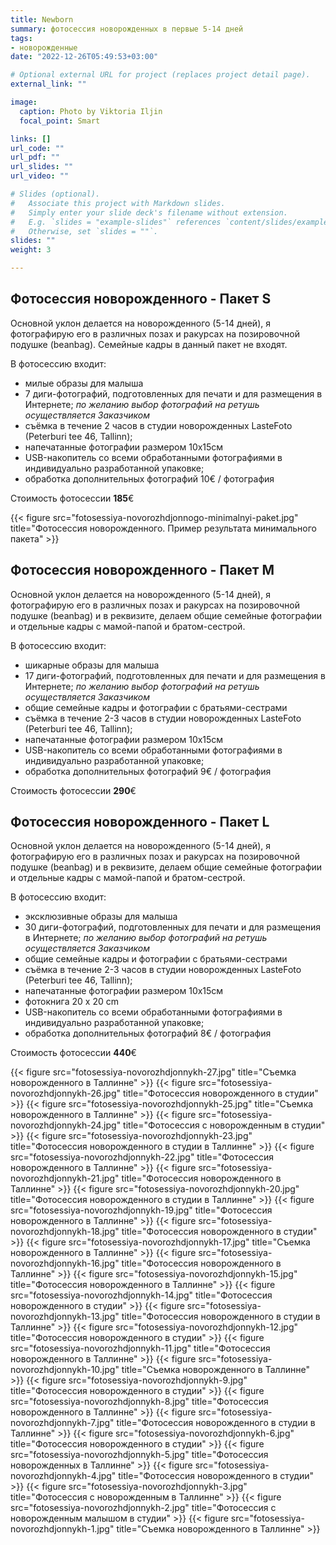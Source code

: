 ```yaml
---
title: Newborn
summary: фотосессия новорожденных в первые 5-14 дней
tags:
- новорожденные
date: "2022-12-26T05:49:53+03:00"

# Optional external URL for project (replaces project detail page).
external_link: ""

image:
  caption: Photo by Viktoria Iljin
  focal_point: Smart

links: []
url_code: ""
url_pdf: ""
url_slides: ""
url_video: ""

# Slides (optional).
#   Associate this project with Markdown slides.
#   Simply enter your slide deck's filename without extension.
#   E.g. `slides = "example-slides"` references `content/slides/example-slides.md`.
#   Otherwise, set `slides = ""`.
slides: ""
weight: 3

---
```

## Фотосессия новорожденного - Пакет S 
Основной уклон делается на новорожденного (5-14 дней), я фотографирую его в различных позах и ракурсах на позировочной подушке (beanbag). Семейные кадры в данный пакет не входят.

В фотосессию входит:
* милые образы для малыша
* 7 диги-фотографий, подготовленных для печати и для размещения в Интернете;
_по желанию выбор фотографий на ретушь осуществляется Заказчиком_
* съёмка в течение 2 часов в студии новорожденных LasteFoto (Peterburi tee 46, Tallinn);
* напечатанные фотографии размером 10х15см
* USB-накопитель со всеми обработанными фотографиями в индивидуально разработанной упаковке;
* обработка дополнительных фотографий 10€ / фотография

Стоимость фотосессии **185**€ 

{{< figure src="fotosessiya-novorozhdjonnogo-minimalnyi-paket.jpg" title="Фотосессия новорожденного. Пример результата минимального пакета" >}}

## Фотосессия новорожденного - Пакет М

Основной уклон делается на новорожденного (5-14 дней), я фотографирую его в различных позах и ракурсах на позировочной подушке (beanbag) и в реквизите, делаем общие семейные фотографии и отдельные кадры с мамой-папой и братом-сестрой. 

В фотосессию входит:
* шикарные образы для малыша
* 17 диги-фотографий, подготовленных для печати и для размещения в Интернете;
_по желанию выбор фотографий на ретушь осуществляется Заказчиком_
* общие семейные кадры и фотографии с братьями-сестрами
* съёмка в течение 2-3 часов в студии новорожденных LasteFoto (Peterburi tee 46, Tallinn);
* напечатанные фотографии размером 10х15см
* USB-накопитель со всеми обработанными фотографиями в индивидуально разработанной упаковке;
* обработка дополнительных фотографий 9€ / фотография

Стоимость фотосессии **290**€ 

## Фотосессия новорожденного - Пакет L

Основной уклон делается на новорожденного (5-14 дней), я фотографирую его в различных позах и ракурсах на позировочной подушке (beanbag) и в реквизите, делаем общие семейные фотографии и отдельные кадры с мамой-папой и братом-сестрой. 

В фотосессию входит:
* эксклюзивные образы для малыша
* 30 диги-фотографий, подготовленных для печати и для размещения в Интернете;
_по желанию выбор фотографий на ретушь осуществляется Заказчиком_
* общие семейные кадры и фотографии с братьями-сестрами
* съёмка в течение 2-3 часов в студии новорожденных LasteFoto (Peterburi tee 46, Tallinn);
* напечатанные фотографии размером 10х15см
* фотокнига 20 х 20 cm
* USB-накопитель со всеми обработанными фотографиями в индивидуально разработанной упаковке;
* обработка дополнительных фотографий 8€ / фотография

Стоимость фотосессии **440**€ 

{{< figure src="fotosessiya-novorozhdjonnykh-27.jpg" title="Съемка новорожденного в Таллинне" >}}
{{< figure src="fotosessiya-novorozhdjonnykh-26.jpg" title="Фотосессия новорожденного в студии" >}}
{{< figure src="fotosessiya-novorozhdjonnykh-25.jpg" title="Съемка новорожденного в Таллинне" >}}
{{< figure src="fotosessiya-novorozhdjonnykh-24.jpg" title="Фотосессия с новорожденным в студии" >}}
{{< figure src="fotosessiya-novorozhdjonnykh-23.jpg" title="Фотосессия новорожденного в студии в Таллинне" >}}
{{< figure src="fotosessiya-novorozhdjonnykh-22.jpg" title="Фотосессия новорожденного в Таллинне" >}}
{{< figure src="fotosessiya-novorozhdjonnykh-21.jpg" title="Фотосессия новорожденного в Таллинне" >}}
{{< figure src="fotosessiya-novorozhdjonnykh-20.jpg" title="Фотосессия новорожденного в студии в Таллинне" >}}
{{< figure src="fotosessiya-novorozhdjonnykh-19.jpg" title="Фотосессия новорожденного в Таллинне" >}}
{{< figure src="fotosessiya-novorozhdjonnykh-18.jpg" title="Фотосессия новорожденного в студии" >}}
{{< figure src="fotosessiya-novorozhdjonnykh-17.jpg" title="Съемка новорожденного в Таллинне" >}}
{{< figure src="fotosessiya-novorozhdjonnykh-16.jpg" title="Фотосессия новорожденного в Таллинне" >}}
{{< figure src="fotosessiya-novorozhdjonnykh-15.jpg" title="Фотосессия новорожденного в Таллинне" >}}
{{< figure src="fotosessiya-novorozhdjonnykh-14.jpg" title="Фотосессия новорожденного в студии" >}}
{{< figure src="fotosessiya-novorozhdjonnykh-13.jpg" title="Фотосессия новорожденного в студии в Таллинне" >}}
{{< figure src="fotosessiya-novorozhdjonnykh-12.jpg" title="Фотосессия новорожденного в студии" >}}
{{< figure src="fotosessiya-novorozhdjonnykh-11.jpg" title="Фотосессия новорожденного в Таллинне" >}}
{{< figure src="fotosessiya-novorozhdjonnykh-10.jpg" title="Съемка новорожденного в Таллинне" >}}
{{< figure src="fotosessiya-novorozhdjonnykh-9.jpg" title="Фотосессия новорожденного в студии" >}}
{{< figure src="fotosessiya-novorozhdjonnykh-8.jpg" title="Фотосессия новорожденного в Таллинне" >}}
{{< figure src="fotosessiya-novorozhdjonnykh-7.jpg" title="Фотосессия новорожденного в студии в Таллинне" >}}
{{< figure src="fotosessiya-novorozhdjonnykh-6.jpg" title="Фотосессия новорожденного в студии" >}}
{{< figure src="fotosessiya-novorozhdjonnykh-5.jpg" title="Фотосессия новорожденных в Таллинне" >}}
{{< figure src="fotosessiya-novorozhdjonnykh-4.jpg" title="Фотосессия новорожденного в студии" >}}
{{< figure src="fotosessiya-novorozhdjonnykh-3.jpg" title="Фотосессия с новорожденным в Таллинне" >}}
{{< figure src="fotosessiya-novorozhdjonnykh-2.jpg" title="Фотосессия с новорожденным малышом в студии" >}}
{{< figure src="fotosessiya-novorozhdjonnykh-1.jpg" title="Съемка новорожденного в Таллинне" >}}